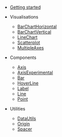 - [Getting started](README.md)

- Visualisations

  - [BarChartHorizontal](visualisations/BarChartHorizontal.md.md)
  - [BarChartVertical](visualisations/BarChartVertical.md.md)
  - [LineChart](visualisations/LineChart.md)
  - [Scatterplot](visualisations/Scatterplot.md)
  - [MultipleAxes](visualisations/MultipleAxes.md)

- Components

  - [Axis](components/axis.md)
  - [AxisExperimental](components/axisexperimental.md)
  - [Bar](components/Bar.md)
  - [HoverLine](components/hoverline.md)
  - [Label](components/label.md)
  - [Line](components/line.md)
  - [Point](components/point.md)

- Utilities
  - [DataUtils](utils/dataUtils.md)
  - [Origin](utils/origin.md)
  - [Spacer](utils/spacer.md)
